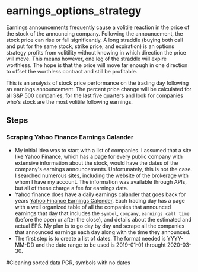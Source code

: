 # earnings_options_strategy

Earnings announcements frequently cause a volitile reaction in the price of the stock of the announcing company.  Following the announcement, the stock price can rise or fall significantly.  A long straddle (buying both call and put for the same stock, strike price, and expiration) is an options strategy profits from volitility without knowing in which direction the price will move.  This means however, one leg of the straddle will expire worthless.  The hope is that the price will move far enough in one direction to offset the worthless contract and still be profitable.

This is an analysis of stock price performance on the trading day following an earnings announcement.  The percent price change will be calculated for all S&P 500 companies, for the last five quarters and look for companies who's stock are the most volitile following earnings.

## Steps
### Scraping Yahoo Finance Earnings Calander
* My initial idea was to start with a list of companies.  I assumed that a site like Yahoo Finance, which has a page for every public company with extensive information about the stock, would have the dates of the company's earnings announcements.  Unfortunately, this is not the case.  I searched numerous sites, including the website of the brokerage with whom I have my account.  The information was available through APIs, but all of these charge a fee for earnings data.
* Yahoo finance does have a daily earnings calander that goes back for years [Yahoo Finance Earnings Calender](https://finance.yahoo.com/calendar/earnings/).  Each trading day has a page with a well organized table of all the companies that announced earnings that day that includes the `symbol`, `company`, `earnings call time` (before the open or after the close), and details about the estimated and actual EPS.  My plan is to go day by day and scrape all the companies that announced earnings each day along with the time they announced.
* The first step is to create a list of dates.  The format needed is YYYY-MM-DD and the date range to be used is 2019-01-01 throught 2020-03-30.

#Cleaning sorted data
PGR, symbols with no dates
